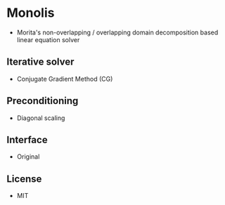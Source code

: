 # Monolis

- Morita's non-overlapping / overlapping domain decomposition based linear equation solver

## Iterative solver

- Conjugate Gradient Method (CG)

## Preconditioning

- Diagonal scaling

## Interface

- Original

## License

- MIT
